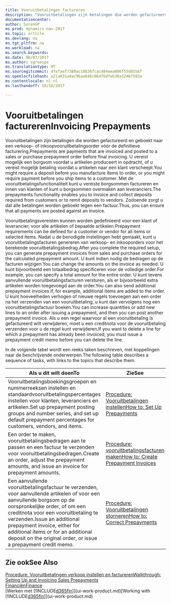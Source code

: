 ```yaml
---
title: Vooruitbetalingen factureren
description: "Vooruitbetalingen zijn betalingen die worden gefactureerd en geboekt naar een verkoop- of inkoopvooruitbetalingsorder vóór de definitieve facturering. U vereist mogelijk een borgsom voordat u artikelen produceert in opdracht, of u vereist mogelijk betaling voordat u artikelen naar een klant verscheept. Met de vooruitbetalingsfunctionaliteit kunt u vereiste borgsommen factureren en innen van klanten of kunt u borgsommen overmaken aan leveranciers. Zodoende zorgt u dat alle betalingen worden geboekt tegen een factuur."
documentationcenter: 
author: SorenGP
ms.prod: dynamics-nav-2017
ms.topic: article
ms.devlang: na
ms.tgt_pltfrm: na
ms.workload: na
ms.search.keywords: 
ms.date: 08/07/2017
ms.author: sgroespe
ms.translationtype: HT
ms.sourcegitcommit: 4fefaef7380ac10836fcac404eea006f55d8556f
ms.openlocfilehash: e21a831a4ac96ae646c864f6dfeb38a32467593a
ms.contentlocale: nl-nl
ms.lasthandoff: 10/16/2017

---
```

# <a name="invoicing-prepayments"></a><span data-ttu-id="b75f6-106">Vooruitbetalingen factureren</span><span class="sxs-lookup"><span data-stu-id="b75f6-106">Invoicing Prepayments</span></span>
<span data-ttu-id="b75f6-107">Vooruitbetalingen zijn betalingen die worden gefactureerd en geboekt naar een verkoop- of inkoopvooruitbetalingsorder vóór de definitieve facturering.</span><span class="sxs-lookup"><span data-stu-id="b75f6-107">Prepayments are payments that are invoiced and posted to a sales or purchase prepayment order before final invoicing.</span></span> <span data-ttu-id="b75f6-108">U vereist mogelijk een borgsom voordat u artikelen produceert in opdracht, of u vereist mogelijk betaling voordat u artikelen naar een klant verscheept.</span><span class="sxs-lookup"><span data-stu-id="b75f6-108">You might require a deposit before you manufacture items to order, or you might require payment before you ship items to a customer.</span></span> <span data-ttu-id="b75f6-109">Met de vooruitbetalingsfunctionaliteit kunt u vereiste borgsommen factureren en innen van klanten of kunt u borgsommen overmaken aan leveranciers.</span><span class="sxs-lookup"><span data-stu-id="b75f6-109">The prepayments functionality enables you to invoice and collect deposits required from customers or to remit deposits to vendors.</span></span> <span data-ttu-id="b75f6-110">Zodoende zorgt u dat alle betalingen worden geboekt tegen een factuur.</span><span class="sxs-lookup"><span data-stu-id="b75f6-110">Thus, you can ensure that all payments are posted against an invoice.</span></span>  

 <span data-ttu-id="b75f6-111">Vooruitbetalingsvereisten kunnen worden gedefinieerd voor een klant of leverancier, voor alle artikelen of bepaalde artikelen.</span><span class="sxs-lookup"><span data-stu-id="b75f6-111">Prepayment requirements can be defined for a customer or vendor for all items or selected items.</span></span> <span data-ttu-id="b75f6-112">Nadat u de benodigde instellingen hebt gemaakt, kunt u vooruitbetalingsfacturen genereren van verkoop- en inkooporders voor het berekende vooruitbetalingsbedrag.</span><span class="sxs-lookup"><span data-stu-id="b75f6-112">After you complete the required setup, you can generate prepayment invoices from sales and purchase orders for the calculated prepayment amount.</span></span> <span data-ttu-id="b75f6-113">U kunt indien nodig de bedragen op de facturen wijzigen.</span><span class="sxs-lookup"><span data-stu-id="b75f6-113">You can change the amounts on the invoice as needed.</span></span> <span data-ttu-id="b75f6-114">U kunt bijvoorbeeld een totaalbedrag specificeren voor de volledige order.</span><span class="sxs-lookup"><span data-stu-id="b75f6-114">For example, you can specify a total amount for the entire order.</span></span> <span data-ttu-id="b75f6-115">U kunt tevens aanvullende vooruitbetalingsfacturen versturen, als er bijvoorbeeld extra artikelen worden toegevoegd aan de order.</span><span class="sxs-lookup"><span data-stu-id="b75f6-115">You can also send additional prepayment invoices if, for example, additional items are added to the order.</span></span> <span data-ttu-id="b75f6-116">U kunt hoeveelheden verhogen of nieuwe regels toevoegen aan een order na het verzenden van een vooruitbetaling, u kunt dan vervolgens nog een vooruitbetalingsfactuur boeken.</span><span class="sxs-lookup"><span data-stu-id="b75f6-116">You can increase quantities or add new lines to an order after issuing a prepayment, and then you can post another prepayment invoice.</span></span> <span data-ttu-id="b75f6-117">Als u een regel waarvoor al een vooruitbetaling is gefactureerd wilt verwijderen, moet u een creditnota voor de vooruitbetaling verzenden voor u de regel kunt verwijderen.</span><span class="sxs-lookup"><span data-stu-id="b75f6-117">If you want to delete a line for which a prepayment has already been invoiced, you must issue a prepayment credit memo before you can delete the line.</span></span>  

 <span data-ttu-id="b75f6-118">In de volgende tabel wordt een reeks taken beschreven, met koppelingen naar de beschrijvende onderwerpen.</span><span class="sxs-lookup"><span data-stu-id="b75f6-118">The following table describes a sequence of tasks, with links to the topics that describe them.</span></span>

|<span data-ttu-id="b75f6-119">**Als u dit wilt doen**</span><span class="sxs-lookup"><span data-stu-id="b75f6-119">**To**</span></span>|<span data-ttu-id="b75f6-120">**Zie**</span><span class="sxs-lookup"><span data-stu-id="b75f6-120">**See**</span></span>|  
|------------|-------------|  
|<span data-ttu-id="b75f6-121">Vooruitbetalingsboekingsgroepen en nummerreeksen instellen en standaardvooruitbetalingspercentages instellen voor klanten, leveranciers en artikelen.</span><span class="sxs-lookup"><span data-stu-id="b75f6-121">Set up prepayment posting groups and number series, and set up default prepayment percentages for customers, vendors, and items.</span></span>|[<span data-ttu-id="b75f6-122">Procedure: Vooruitbetalingen instellen</span><span class="sxs-lookup"><span data-stu-id="b75f6-122">How to: Set Up Prepayments</span></span>](finance-set-up-prepayments.md)|
|<span data-ttu-id="b75f6-123">Een order te maken, vooruitbetalingsbedragen aan te passen en een factuur te verzenden voor vooruitbetalingsbedragen.</span><span class="sxs-lookup"><span data-stu-id="b75f6-123">Create an order, adjust the prepayment amounts, and issue an invoice for prepayment amounts.</span></span>|[<span data-ttu-id="b75f6-124">Procedure: vooruitbetalingsfacturen maken</span><span class="sxs-lookup"><span data-stu-id="b75f6-124">How to: Create Prepayment Invoices</span></span>](finance-how-to-create-prepayment-invoices.md)|  
|<span data-ttu-id="b75f6-125">Een aanvullende vooruitbetalingsfactuur te verzenden, voor aanvullende artikelen of voor een aanvullende borgsom op de oorspronkelijke order, of om een creditnota voor een vooruitbetaling te verzenden.</span><span class="sxs-lookup"><span data-stu-id="b75f6-125">Issue an additional prepayment invoice, either for additional items or for an additional deposit on the original order, or issue a prepayment credit memo.</span></span>|[<span data-ttu-id="b75f6-126">Procedure: Vooruitbetalingen storneren</span><span class="sxs-lookup"><span data-stu-id="b75f6-126">How to: Correct Prepayments</span></span>](finance-how-to-correct-prepayments.md)|  

## <a name="see-also"></a><span data-ttu-id="b75f6-127">Zie ook</span><span class="sxs-lookup"><span data-stu-id="b75f6-127">See Also</span></span>  
[<span data-ttu-id="b75f6-128">Procedure: Vooruitbetalingen verkoop instellen en factureren</span><span class="sxs-lookup"><span data-stu-id="b75f6-128">Walkthrough: Setting Up and Invoicing Sales Prepayments</span></span>](walkthrough-setting-up-and-invoicing-sales-prepayments.md)  
[<span data-ttu-id="b75f6-129">Financiën</span><span class="sxs-lookup"><span data-stu-id="b75f6-129">Finance</span></span>](finance.md)  
<span data-ttu-id="b75f6-130">[Werken met [!INCLUDE[d365fin](includes/d365fin_md.md)]](ui-work-product.md)</span><span class="sxs-lookup"><span data-stu-id="b75f6-130">[Working with [!INCLUDE[d365fin](includes/d365fin_md.md)]](ui-work-product.md)</span></span>

